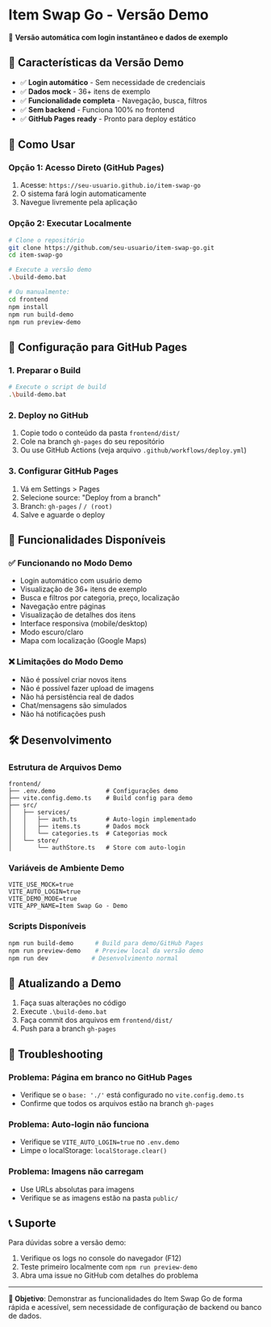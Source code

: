 # Item Swap Go - Versão Demo

🚀 **Versão automática com login instantâneo e dados de exemplo**

## 🌟 Características da Versão Demo

- ✅ **Login automático** - Sem necessidade de credenciais
- ✅ **Dados mock** - 36+ itens de exemplo
- ✅ **Funcionalidade completa** - Navegação, busca, filtros
- ✅ **Sem backend** - Funciona 100% no frontend
- ✅ **GitHub Pages ready** - Pronto para deploy estático

## 🚀 Como Usar

### Opção 1: Acesso Direto (GitHub Pages)

1. Acesse: `https://seu-usuario.github.io/item-swap-go`
2. O sistema fará login automaticamente
3. Navegue livremente pela aplicação

### Opção 2: Executar Localmente

```bash
# Clone o repositório
git clone https://github.com/seu-usuario/item-swap-go.git
cd item-swap-go

# Execute a versão demo
.\build-demo.bat

# Ou manualmente:
cd frontend
npm install
npm run build-demo
npm run preview-demo
```

## 🔧 Configuração para GitHub Pages

### 1. Preparar o Build

```bash
# Execute o script de build
.\build-demo.bat
```

### 2. Deploy no GitHub

1. Copie todo o conteúdo da pasta `frontend/dist/`
2. Cole na branch `gh-pages` do seu repositório
3. Ou use GitHub Actions (veja arquivo `.github/workflows/deploy.yml`)

### 3. Configurar GitHub Pages

1. Vá em Settings > Pages
2. Selecione source: "Deploy from a branch"
3. Branch: `gh-pages` / `/ (root)`
4. Salve e aguarde o deploy

## 📱 Funcionalidades Disponíveis

### ✅ Funcionando no Modo Demo

- Login automático com usuário demo
- Visualização de 36+ itens de exemplo
- Busca e filtros por categoria, preço, localização
- Navegação entre páginas
- Visualização de detalhes dos itens
- Interface responsiva (mobile/desktop)
- Modo escuro/claro
- Mapa com localização (Google Maps)

### ❌ Limitações do Modo Demo

- Não é possível criar novos itens
- Não é possível fazer upload de imagens
- Não há persistência real de dados
- Chat/mensagens são simulados
- Não há notificações push

## 🛠️ Desenvolvimento

### Estrutura de Arquivos Demo

```
frontend/
├── .env.demo              # Configurações demo
├── vite.config.demo.ts    # Build config para demo
├── src/
│   ├── services/
│   │   ├── auth.ts        # Auto-login implementado
│   │   ├── items.ts       # Dados mock
│   │   └── categories.ts  # Categorias mock
│   └── store/
│       └── authStore.ts   # Store com auto-login
```

### Variáveis de Ambiente Demo

```env
VITE_USE_MOCK=true
VITE_AUTO_LOGIN=true
VITE_DEMO_MODE=true
VITE_APP_NAME=Item Swap Go - Demo
```

### Scripts Disponíveis

```bash
npm run build-demo      # Build para demo/GitHub Pages
npm run preview-demo    # Preview local da versão demo
npm run dev            # Desenvolvimento normal
```

## 🔄 Atualizando a Demo

1. Faça suas alterações no código
2. Execute `.\build-demo.bat`
3. Faça commit dos arquivos em `frontend/dist/`
4. Push para a branch `gh-pages`

## 🐛 Troubleshooting

### Problema: Página em branco no GitHub Pages

- Verifique se o `base: './'` está configurado no `vite.config.demo.ts`
- Confirme que todos os arquivos estão na branch `gh-pages`

### Problema: Auto-login não funciona

- Verifique se `VITE_AUTO_LOGIN=true` no `.env.demo`
- Limpe o localStorage: `localStorage.clear()`

### Problema: Imagens não carregam

- Use URLs absolutas para imagens
- Verifique se as imagens estão na pasta `public/`

## 📞 Suporte

Para dúvidas sobre a versão demo:

1. Verifique os logs no console do navegador (F12)
2. Teste primeiro localmente com `npm run preview-demo`
3. Abra uma issue no GitHub com detalhes do problema

---

**🎯 Objetivo**: Demonstrar as funcionalidades do Item Swap Go de forma rápida e acessível, sem necessidade de configuração de backend ou banco de dados.

